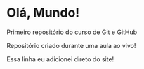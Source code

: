 # Olá, Mundo!
 Primeiro repositório do curso de Git e GitHub

 Repositório criado durante uma aula ao vivo!

Essa linha eu adicionei direto do site!
